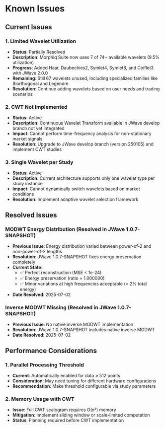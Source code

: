 # Known Issues

## Current Issues

### 1. Limited Wavelet Utilization
- **Status**: Partially Resolved
- **Description**: Morphiq Suite now uses 7 of 74+ available wavelets (9.5% utilization)
- **Progress**: Added Haar, Daubechies2, Symlet4, Symlet8, and Coiflet3 with JWave 2.0.0
- **Remaining**: Still 67 wavelets unused, including specialized families like Biorthogonal and Legendre
- **Resolution**: Continue adding wavelets based on user needs and trading scenarios

### 2. CWT Not Implemented
- **Status**: Active
- **Description**: Continuous Wavelet Transform available in JWave develop branch not yet integrated
- **Impact**: Cannot perform time-frequency analysis for non-stationary market signals
- **Resolution**: Upgrade to JWave develop branch (version 250105) and implement CWT studies

### 3. Single Wavelet per Study
- **Status**: Active  
- **Description**: Current architecture supports only one wavelet type per study instance
- **Impact**: Cannot dynamically switch wavelets based on market conditions
- **Resolution**: Implement adaptive wavelet selection framework

## Resolved Issues

### MODWT Energy Distribution (Resolved in JWave 1.0.7-SNAPSHOT)
- **Previous Issue**: Energy distribution varied between power-of-2 and non-power-of-2 lengths
- **Resolution**: JWave 1.0.7-SNAPSHOT fixes energy preservation completely
- **Current State**: 
  - ✅ Perfect reconstruction (MSE < 1e-24)
  - ✅ Energy preservation (ratio = 1.000000)
  - ✅ Minor variations at high frequencies acceptable (< 2% total energy)
- **Date Resolved**: 2025-07-02

### Inverse MODWT Missing (Resolved in JWave 1.0.7-SNAPSHOT)
- **Previous Issue**: No native inverse MODWT implementation
- **Resolution**: JWave 1.0.7-SNAPSHOT includes native inverse MODWT
- **Date Resolved**: 2025-07-02

## Performance Considerations

### 1. Parallel Processing Threshold
- **Current**: Automatically enabled for data ≥ 512 points
- **Consideration**: May need tuning for different hardware configurations
- **Recommendation**: Make threshold configurable via study parameters

### 2. Memory Usage with CWT
- **Issue**: Full CWT scalogram requires O(n²) memory
- **Mitigation**: Implement sliding window or scale-limited computation
- **Status**: Planning required before CWT implementation